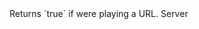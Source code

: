 <function name="IsOnline" parent="IGModAudioChannel" type="classfunc">
	<description>
		Returns `true` if were playing a URL.
	</description>
	<realm>Server</realm>
	<rets>
		<ret name="" type="bool"></ret>
	</rets>
</function>